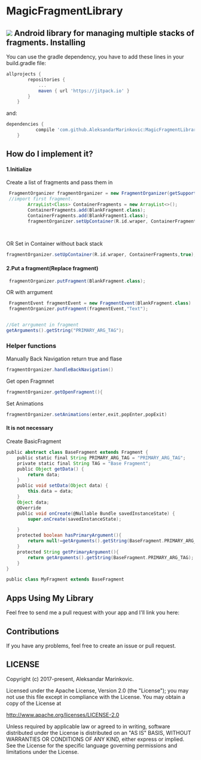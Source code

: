 # MagicFragmentLibrary
[![](https://jitpack.io/v/AleksandarMarinkovic/MagicFragmentLibrary.svg)](https://jitpack.io/#AleksandarMarinkovic/MagicFragmentLibrary)
Android library for managing multiple stacks of fragments. 
Installing
--------

You can use the gradle dependency, you have to add these lines in your build.gradle file:

```groovy
allprojects {
		repositories {
			...
			maven { url 'https://jitpack.io' }
		}
	}
```
and:
```groovy
dependencies {
	       compile 'com.github.AleksandarMarinkovic:MagicFragmentLibrary:1.1'
	}
```
## How do I implement it?

#### 1.Initialize 
Create a list of fragments and pass them in
```groovy
 FragmentOrganizer fragmentOrganizer = new FragmentOrganizer(getSupportFragmentManager(), BlankFragment.class);
 //import first fragment.
        ArrayList<Class> ContainerFragments = new ArrayList<>();
        ContainerFragments.add(BlankFragment.class);
        ContainerFragments.add(BlankFragment1.class);
        fragmentOrganizer.setUpContainer(R.id.wraper, ContainerFragments);
	
	
```
OR Set in Container without back stack
```groovy 
fragmentOrganizer.setUpContainer(R.id.wraper, ContainerFragments,true);
```
#### 2.Put a fragment(Replace fragment)
```groovy
 fragmentOrganizer.putFragment(BlankFragment.class);
```
OR with arrgument
```groovy
 FragmentEvent fragmentEvent = new FragmentEvent(BlankFragment.class)
 fragmentOrganizer.putFragment(fragmentEvent,"Text");


//Get arrgument in fragment 
getArguments().getString("PRIMARY_ARG_TAG");

```

### Helper functions

Manually Back Navigation 
return true and flase
```groovy
fragmentOrganizer.handleBackNavigation()  
```
Get open Fragmnet
```groovy
fragmentOrganizer.getOpenFragment(){
```  
Set Animations 
```groovy
fragmentOrganizer.setAnimations(enter,exit,popEnter,popExit)
```
#### It is not necessary 
Create BasicFragment
```groovy
public abstract class BaseFragment extends Fragment {
    public static final String PRIMARY_ARG_TAG = "PRIMARY_ARG_TAG";
    private static final String TAG = "Base Fragment";
    public Object getData() {
        return data;
    }
    public void setData(Object data) {
        this.data = data;
    }
    Object data;
    @Override
    public void onCreate(@Nullable Bundle savedInstanceState) {
        super.onCreate(savedInstanceState);

    }
    protected boolean hasPrimaryArgument(){
        return null!=getArguments().getString(BaseFragment.PRIMARY_ARG_TAG);
    }
    protected String getPrimaryArgument(){
        return getArguments().getString(BaseFragment.PRIMARY_ARG_TAG);
    }
}
```
```groovy
public class MyFragment extends BaseFragment
```
## Apps Using My Library
Feel free to send me a pull request with your app and I'll link you here:

## Contributions
If you have any problems, feel free to create an issue or pull request.
## LICENSE

Copyright (c) 2017-present, Aleksandar Marinkovic.

Licensed under the Apache License, Version 2.0 (the "License");
you may not use this file except in compliance with the License.
You may obtain a copy of the License at

<http://www.apache.org/licenses/LICENSE-2.0>

Unless required by applicable law or agreed to in writing, software
distributed under the License is distributed on an "AS IS" BASIS,
WITHOUT WARRANTIES OR CONDITIONS OF ANY KIND, either express or implied.
See the License for the specific language governing permissions and
limitations under the License.
